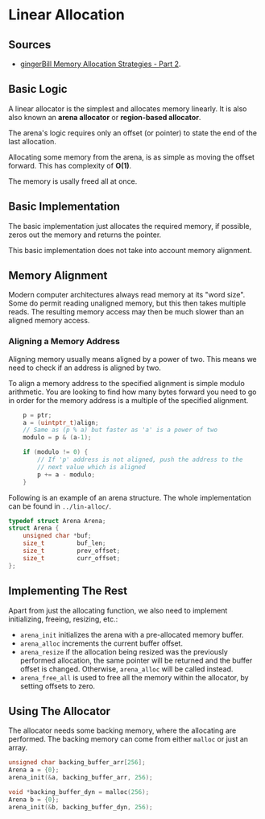 # Linear Allocation

## Sources

- [gingerBill Memory Allocation Strategies - Part 2](https://www.gingerbill.org/article/2019/02/08/memory-allocation-strategies-002/).

## Basic Logic

A linear allocator is the simplest and allocates memory linearly. It is also also known an **arena allocator** or **region-based allocator**.

The arena's logic requires only an offset (or pointer) to state the end of the last allocation.

Allocating some memory from the arena, is as simple as moving the offset forward. This has complexity of **O(1)**.

The memory is usally freed all at once.

## Basic Implementation

The basic implementation just allocates the required memory, if possible, zeros out the memory and returns the pointer.

This basic implementation does not take into account memory alignment.

## Memory Alignment

Modern computer architectures always read memory at its "word size". Some do permit reading unaligned memory, but this then takes multiple reads. The resulting memory access may then be much slower than an aligned memory access.

### Aligning a Memory Address

Aligning memory usually means aligned by a power of two. This means we need to check if an address is aligned by two.

To align a memory address to the specified alignment is simple modulo arithmetic. You are looking to find how many bytes forward you need to go in order for the memory address is a multiple of the specified alignment.

```C
    p = ptr;
    a = (uintptr_t)align;
    // Same as (p % a) but faster as 'a' is a power of two
    modulo = p & (a-1);

    if (modulo != 0) {
        // If 'p' address is not aligned, push the address to the
        // next value which is aligned
        p += a - modulo;
    }
```

Following is an example of an arena structure. The whole implementation can be found in `../lin-alloc/`.

```C
typedef struct Arena Arena;
struct Arena {
	unsigned char *buf;
	size_t         buf_len;
	size_t         prev_offset;
	size_t         curr_offset;
};
```

## Implementing The Rest

Apart from just the allocating function, we also need to implement initializing, freeing, resizing, etc.:

- `arena_init` initializes the arena with a pre-allocated memory buffer.
- `arena_alloc` increments the current buffer offset.
- `arena_resize` if the allocation being resized was the previously performed allocation, the same pointer will be returned and the buffer offset is changed. Otherwise, `arena_alloc` will be called instead.
- `arena_free_all` is used to free all the memory within the allocator, by setting offsets to zero.

## Using The Allocator

The allocator needs some backing memory, where the allocating are performed. The backing memory can come from either `malloc` or just an array.

```C
unsigned char backing_buffer_arr[256];
Arena a = {0};
arena_init(&a, backing_buffer_arr, 256);

void *backing_buffer_dyn = malloc(256);
Arena b = {0};
arena_init(&b, backing_buffer_dyn, 256);
```

